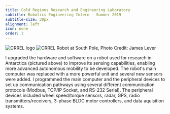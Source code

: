 ```yaml
---
title: Cold Regions Research and Engineering Laboratory
subtitle: Robotics Engineering Intern - Summer 2019
subtitle-size: 30px
alignment: left
icon: none
order: 3
---
```

<img src="{{ site.baseurl }}/assets/images/crrel-logo.png" alt="CRREL logo">
<img src="{{ site.baseurl }}/assets/images/crrel.jpg" alt="CRREL Robot at South Pole, Photo Credit: James Lever">

I upgraded the hardware and software on a robot used for research in Antarctica (pictured above) to improve its sensing capabilities, enabling more advanced autonomous mobility to be developed. The robot's main computer was replaced with a more powerful unit and several new sensors were added. I programmed the main computer and the peripheral devices to set up communication pathways using several different communication protocols (Modbus, TCP/IP Socket, and RS-232 Serial). The peripheral devices included wheel speed/torque sensors, radar, GPS, radio transmitters/receivers, 3-phase BLDC motor controllers, and data aquisition systems.